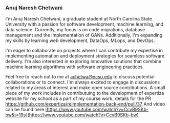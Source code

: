 ### Anuj Naresh Chetwani

I'm Anuj Naresh Chetwani, a graduate student at North Carolina State University with a passion for software development, machine learning, and data science. Currently, my focus is on code migrations, database management and the implementation of GANs. Additionally, I'm expanding my skills by learning web development, DataOps, MLops, and DevOps. 

I'm eager to collaborate on projects where I can contribute my expertise in implementing automation and deployment strategies for seamless software delivery. I'm also interested in exploring innovative solutions that combine machine learning algorithms with software engineering practices.

Feel free to reach out to me at achetwa@ncsu.edu to discuss potential collaborations or to connect. I'm always excited to engage in discussions related to my areas of interest and make open source contributions. A small piece of my work includes in contributuing to the development of expertiza website for my school as a part of my course work, details for the PR https://github.com/expertiza/reimplementation-back-end/pull/37 And video can be found here [https://www.youtube.com/watch?v=CcvB9SKb-bw&t=19s](https://www.youtube.com/watch?v=CcvB9SKb-bw)

